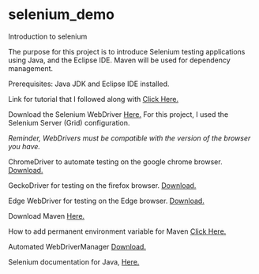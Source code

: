 # selenium_demo
Introduction to selenium 

The purpose for this project is to introduce Selenium testing applications using Java, and the Eclipse IDE. Maven will be used for dependency management. 

Prerequisites: Java JDK and Eclipse IDE installed. 

Link for tutorial that I followed along with [Click Here.](https://www.youtube.com/playlist?list=PLL34mf651faPB-LyEP0-a7Avp_RHO0Lsm)

Download the Selenium WebDriver [Here.](https://www.selenium.dev/downloads/)
For this project, I used the Selenium Server (Grid) configuration.

*Reminder, WebDrivers must be compatible with the version of the browser you have.*

ChromeDriver to automate testing on the google chrome browser. [Download.](https://chromedriver.chromium.org/downloads)

GeckoDriver for testing on the firefox browser. [Download.](https://github.com/mozilla/geckodriver/releases)

Edge WebDriver for testing on the Edge browser. [Download.](https://developer.microsoft.com/en-us/microsoft-edge/tools/webdriver/#downloads)

Download Maven [Here.](https://maven.apache.org/download.cgi)

How to add permanent environment variable for Maven [Click Here.](https://www.youtube.com/watch?v=NvAYH5Qu_YQ)

Automated WebDriverManager [Download.](https://mvnrepository.com/artifact/io.github.bonigarcia/webdrivermanager)

Selenium documentation for Java, [Here.](https://www.selenium.dev/selenium/docs/api/java/index.html?org/openqa/selenium/package-summary.html)
